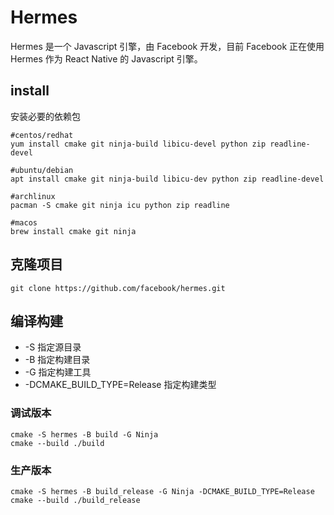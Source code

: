 # Hermes

Hermes 是一个 Javascript 引擎，由 Facebook 开发，目前 Facebook 正在使用 Hermes 作为 React Native 的 Javascript 引擎。

## install

安装必要的依赖包

```shell
#centos/redhat
yum install cmake git ninja-build libicu-devel python zip readline-devel

#ubuntu/debian
apt install cmake git ninja-build libicu-dev python zip readline-devel

#archlinux
pacman -S cmake git ninja icu python zip readline

#macos
brew install cmake git ninja
```

## 克隆项目

```shell
git clone https://github.com/facebook/hermes.git
```

## 编译构建

- -S 指定源目录
- -B 指定构建目录
- -G 指定构建工具
- -DCMAKE_BUILD_TYPE=Release 指定构建类型

### 调试版本

```shell
cmake -S hermes -B build -G Ninja
cmake --build ./build
```

### 生产版本

```shell
cmake -S hermes -B build_release -G Ninja -DCMAKE_BUILD_TYPE=Release
cmake --build ./build_release
```
